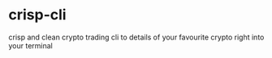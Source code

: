 # crisp-cli
crisp and clean crypto trading cli to details of your favourite crypto right into your terminal

